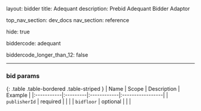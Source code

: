 layout: bidder
title: Adequant
description: Prebid Adequant Bidder Adaptor

top_nav_section: dev_docs
nav_section: reference

hide: true

biddercode: adequant

biddercode_longer_than_12: false


---

### bid params

{: .table .table-bordered .table-striped }
| Name | Scope | Description | Example |
|:-----------|:---------|:------------|:-----------------|
| `publisherId` | required | | |
| `bidfloor` | optional | | |
